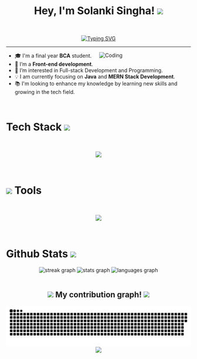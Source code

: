 <h1 align="center">
	Hey, I'm Solanki Singha!
  <img src="https://media.giphy.com/media/hvRJCLFzcasrR4ia7z/giphy.gif" width="32">
</h1> <a href="https://github.com/solanki03/solanki03"> </a>
<br/>
<!-- Typing svg by DenverCoder1 - https://github.com/DenverCoder1/readme-typing-svg -->
<p align="center">
  <a href="https://git.io/typing-svg"><img src="https://readme-typing-svg.demolab.com?font=Fira+Code&pause=1000&center=true&vCenter=true&width=435&lines=A+Passionate+Coder;Tech+Enthusiast;Java+%7C+Web+Developer;Always+Leaning+New+Things" alt="Typing SVG" /></a>
</p>

---

<img align="right" alt="Coding" width="250" src="https://i.giphy.com/media/v1.Y2lkPTc5MGI3NjExazJsbWczZzNjamdoOWpydGEwMGJjb3FiMmlqMGs2Y2dvb2xhaGhyNCZlcD12MV9pbnRlcm5hbF9naWZfYnlfaWQmY3Q9cw/VPnfM9bmR0ZaQo3qtK/giphy.gif"  />  
 

- 🎓 I'm a final year **BCA** student.
- 🌱 I’m a **Front-end development**.
- 👀 I’m interested in Full-stack Development and Programming.
- 💡 I am currently focusing on **Java** and **MERN Stack Development**.
- 📚 I'm looking to enhance my knowledge by learning new skills and growing in the tech field.

<br>
<h1> 
Tech Stack 
<img src="https://octodex.github.com/images/stormtroopocat.png" width="60">
</h1>
<br>
<p align="center">
  <a href="https://skillicons.dev">
    <img src="https://skillicons.dev/icons?i=html,css,tailwind,js,react,java,python,mysql" />
  </a>
</p>
<br>

<h1>  
<img src="https://octodex.github.com/images/jetpacktocat.png" width="70"> 
Tools 
</h1> <br>
<p align="center">
  <a href="https://skillicons.dev">
    <img src="https://skillicons.dev/icons?i=vscode,git,github,figma,netlify" />
  </a>
</p>
<br>

<h1> Github Stats 
<img src= "https://i.giphy.com/media/v1.Y2lkPTc5MGI3NjExdzlqZDNxamZscWcwZGV3dDI3ZTR3eDR1OWluM2V1MWRjY3Q5dWRvYSZlcD12MV9pbnRlcm5hbF9naWZfYnlfaWQmY3Q9cw/QssGEmpkyEOhBCb7e1/giphy.gif" width="35">
</h1>

<div align="center">
  <img src="https://streak-stats.demolab.com?user=solanki03&locale=en&mode=daily&theme=dracula&hide_border=false&border_radius=5" height="150" alt="streak graph"  />
  <img src="https://github-readme-stats.vercel.app/api?username=solanki03&hide_title=false&hide_rank=false&show_icons=true&include_all_commits=true&count_private=true&disable_animations=false&theme=dracula&locale=en&hide_border=false" height="150" alt="stats graph"  />
  <img src="https://github-readme-stats.vercel.app/api/top-langs?username=solanki03&locale=en&hide_title=false&layout=compact&card_width=320&langs_count=5&theme=dracula&hide_border=false" height="150" alt="languages graph"  />
</div>
<br>

<div>
<h2 align="center">
<img src="https://octodex.github.com/images/pythocat.png" width="70">
My contribution graph!
<img src="https://octodex.github.com/images/pythocat.png" width="70">
</h2>
<div align="center">
  
![](https://raw.githubusercontent.com/JohnKun136NVCP/JohnKun136NVCP/output/github-contribution-grid-snake-dark.svg#gh-dark-mode-only)
![](https://raw.githubusercontent.com/JohnKun136NVCP/JohnKun136NVCP/output/github-contribution-grid-snake.svggh-light-mode-only)
</div>

</div>

<!-- gifs and stickers from: https://giphy.com/ -->
